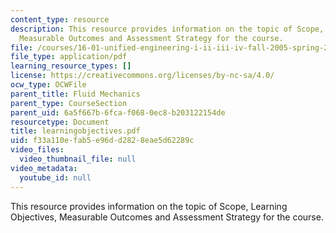 ```yaml
---
content_type: resource
description: This resource provides information on the topic of Scope, Learning Objectives,
  Measurable Outcomes and Assessment Strategy for the course.
file: /courses/16-01-unified-engineering-i-ii-iii-iv-fall-2005-spring-2006/f33a110efab5e96dd2828eae5d62289c_learningobjectives.pdf
file_type: application/pdf
learning_resource_types: []
license: https://creativecommons.org/licenses/by-nc-sa/4.0/
ocw_type: OCWFile
parent_title: Fluid Mechanics
parent_type: CourseSection
parent_uid: 6a5f667b-6fca-f068-0ec8-b203122154de
resourcetype: Document
title: learningobjectives.pdf
uid: f33a110e-fab5-e96d-d282-8eae5d62289c
video_files:
  video_thumbnail_file: null
video_metadata:
  youtube_id: null
---
```

This resource provides information on the topic of Scope, Learning Objectives, Measurable Outcomes and Assessment Strategy for the course.